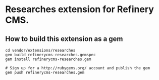 # Researches extension for Refinery CMS.

## How to build this extension as a gem

    cd vendor/extensions/researches
    gem build refinerycms-researches.gemspec
    gem install refinerycms-researches.gem

    # Sign up for a http://rubygems.org/ account and publish the gem
    gem push refinerycms-researches.gem